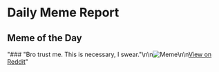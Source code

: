# Daily Meme Report

## Meme of the Day
"### \"Bro trust me. This is necessary, I swear.\"\n\n![Meme](https://i.redd.it/n8bmv79kc9md1.png)\n\n[View on Reddit](https://redd.it/1f6ocvv)"
